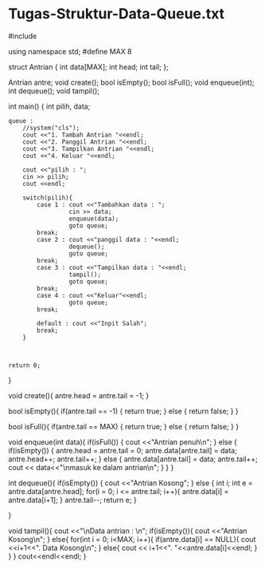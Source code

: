 # Tugas-Struktur-Data-Queue.txt
#include <iostream>

using namespace std;
#define MAX 8

struct Antrian {
    int data[MAX];
    int head;
    int tail;
};

Antrian antre;
void create();
bool isEmpty();
bool isFull();
void enqueue(int);
int dequeue();
void tampil();

int main()
{
    int pilih, data;

    queue :
        //system("cls");
        cout <<"1. Tambah Antrian "<<endl;
        cout <<"2. Panggil Antrian "<<endl;
        cout <<"3. Tampilkan Antrian "<<endl;
        cout <<"4. Keluar "<<endl;

        cout <<"pilih : ";
        cin >> pilih;
        cout <<endl;

        switch(pilih){
            case 1 : cout <<"Tambahkan data : ";
                     cin >> data;
                     enqueue(data);
                     goto queue;
            break;
            case 2 : cout <<"panggil data : "<<endl;
                     dequeue();
                     goto queue;
            break;
            case 3 : cout <<"Tampilkan data : "<<endl;
                     tampil();
                     goto queue;
            break;
            case 4 : cout <<"Keluar"<<endl;
                     goto queue;
            break;

            default : cout <<"Inpit Salah";
            break;
        }



    return 0;
}

void create(){
    antre.head = antre.tail = -1;
}

bool isEmpty(){
    if(antre.tail == -1)
    {
        return true;
    }
    else
    {
        return false;
    }
}

bool isFull(){
    if(antre.tail == MAX)
    {
        return true;
    }
    else
    {
        return false;
    }
}

void enqueue(int data){
    if(isFull())
    {
        cout <<"Antrian penuh\n";
    }
    else
    {
        if(isEmpty())
        {
            antre.head = antre.tail = 0;
            antre.data[antre.tail] = data;
            antre.head++;
            antre.tail++;
        }
        else
        {
           antre.data[antre.tail] = data;
           antre.tail++;
           cout << data<<"\nmasuk ke dalam antrian\n";
        }
    }
}

int dequeue(){
    if(isEmpty())
    {
        cout <<"Antrian Kosong";
    }
    else
    {
        int i;
        int e = antre.data[antre.head];
        for(i = 0; i <= antre.tail; i++){
            antre.data[i] = antre.data[i+1];
        }
        antre.tail--;
        return e;
    }

}

void tampil(){
    cout <<"\nData antrian : \n";
    if(isEmpty()){
        cout  <<"Antrian Kosong\n";
    }
    else{
        for(int i = 0; i<MAX; i++){
            if(antre.data[i] == NULL){
                cout <<i+1<<". Data Kosong\n";
            }
            else{
                cout << i+1<<". "<<antre.data[i]<<endl;
            }
        }
    }
    cout<<endl<<endl;
}
